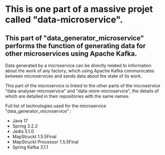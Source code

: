 # This is one part of a massive projet called "data-microservice".
## This part of "data_generator_microservice" performs the function of generating data for other microservices using Apache Kafka. 

Data generated by a microservice can be directly related to information about the work of any factory,
which using Apache Kafka communicates between microservices and sends data about the state of its work.  

This part of the microservice is linked to the other parts of the microservice "data-analyser-microservice" and "data-store-microservice",
the details of which are detailed in their repositories with the same names.

Full list of technologies used for the microservice "data_generator_microservice" :
- Java 17 
- Spring 3.2.2
- Jedis 5.1.0
- MapStruckt 1.5.5Final
- MapStruckt Processor 1.5.5Final
- Spring Kafka 3.1.1
